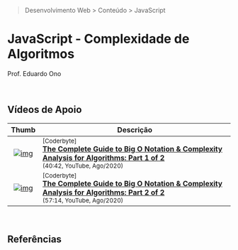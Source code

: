 > Desenvolvimento Web > Conteúdo > JavaScript

# JavaScript - Complexidade de Algoritmos

Prof. Eduardo Ono

<br>

## Vídeos de Apoio

| Thumb | Descrição |
|:-:|---|
| [![img](https://img.youtube.com/vi/HfIH3czXc-8/default.jpg)](https://www.youtube.com/watch?v=HfIH3czXc-8) | <sup>[Coderbyte]</sup><br>[__The Complete Guide to Big O Notation & Complexity Analysis for Algorithms: Part 1 of 2__](https://www.youtube.com/watch?v=HfIH3czXc-8)<br><sub>(40:42, YouTube, Ago/2020)</sub>
| [![img](https://img.youtube.com/vi/zo7YFqw5hNw/default.jpg)](https://www.youtube.com/watch?v=zo7YFqw5hNw) | <sup>[Coderbyte]</sup><br>[__The Complete Guide to Big O Notation & Complexity Analysis for Algorithms: Part 2 of 2__](https://www.youtube.com/watch?v=zo7YFqw5hNw)<br><sub>(57:14, YouTube, Ago/2020)</sub>

<br>

## Referências

<br>
